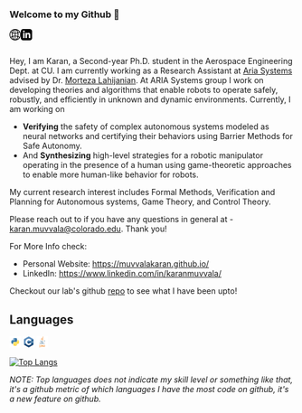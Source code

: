 ### Welcome to my Github 👋

<a href="https://muvvalakaran.github.io/">
  <img align="left" alt="Karan Muvvala|Website" width="20px" src="https://github.com/MuvvalaKaran/MuvvalaKaran/blob/master/images/website.png" />
</a>

<a href="https://www.linkedin.com/in/karanmuvvala/">
  <img align="left" alt="Karan Muvvala|Linkedin" width="20px" src="https://github.com/MuvvalaKaran/MuvvalaKaran/blob/master/images/linkedin.svg" />
</a>

<br />
<br />

Hey, I am Karan, a Second-year Ph.D. student in the Aerospace Engineering Dept. at CU. I am currently working as a Research Assistant at [Aria Systems](https://www.ariasystems.group) advised by Dr. [Morteza Lahijanian](http://www.mortezalahijanian.com/). At ARIA Systems group I work on developing theories and algorithms that enable robots to operate safely, robustly, and efficiently in unknown and dynamic environments. Currently, I am working on

- **Verifying** the safety of complex autonomous systems modeled as neural networks and certifying their behaviors using Barrier Methods for Safe Autonomy. 
- And **Synthesizing** high-level strategies for a robotic manipulator operating in the presence of a human using game-theoretic approaches to enable more human-like behavior for robots.

My current research interest includes Formal Methods, Verification and Planning for Autonomous systems, Game Theory, and Control Theory.

Please reach out to if you have any questions in general at - [karan.muvvala@colorado.edu](mailto:karan.muvvala@colorado.edu). Thank you!

For More Info check:

* Personal Website: https://muvvalakaran.github.io/
* LinkedIn: https://www.linkedin.com/in/karanmuvvala/


Checkout our lab's github [repo](https://github.com/orgs/aria-systems-group/dashboard) to see what I have been upto! 

## Languages 
<code><img height="20" src="https://raw.githubusercontent.com/github/explore/80688e429a7d4ef2fca1e82350fe8e3517d3494d/topics/python/python.png"></code>
<code><img height="20" src="https://raw.githubusercontent.com/github/explore/80688e429a7d4ef2fca1e82350fe8e3517d3494d/topics/cpp/cpp.png"></code>
<code><img height="20" src="https://raw.githubusercontent.com/github/explore/80688e429a7d4ef2fca1e82350fe8e3517d3494d/topics/java/java.png"></code>

<!-- hiding my c and my shell scripts files as they are autogenerated code -->
[![Top Langs](https://github-readme-stats.vercel.app/api/top-langs/?username=MuvvalaKaran&hide=c,shell&layout=compact)](https://github.com/anuraghazra/github-readme-stats)

*NOTE: Top languages does not indicate my skill level or something like that, it's a github metric of which languages I have the most code on github, it's a new feature on github.*


